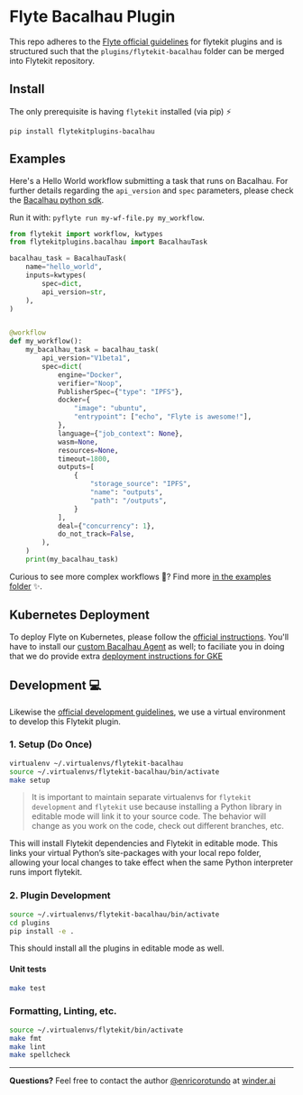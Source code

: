 # Flyte Bacalhau Plugin

This repo adheres to the [Flyte official guidelines](https://github.com/flyteorg/flytekit/tree/master/plugins#guidelines-) for flytekit plugins and is structured such that the `plugins/flytekit-bacalhau` folder can be merged into Flytekit repository.

## Install 

The only prerequisite is having `flytekit` installed (via pip) ⚡️

```
pip install flytekitplugins-bacalhau
```

## Examples

Here's a Hello World workflow submitting a task that runs on Bacalhau.
For further details regarding the `api_version` and `spec` parameters, please check the [Bacalhau python sdk](../../python/).

Run it with: `pyflyte run my-wf-file.py my_workflow`.

```python
from flytekit import workflow, kwtypes
from flytekitplugins.bacalhau import BacalhauTask

bacalhau_task = BacalhauTask(
    name="hello_world",
    inputs=kwtypes(
        spec=dict,
        api_version=str,
    ),
)


@workflow
def my_workflow():
    my_bacalhau_task = bacalhau_task(
        api_version="V1beta1",
        spec=dict(
            engine="Docker",
            verifier="Noop",
            PublisherSpec={"type": "IPFS"},
            docker={
                "image": "ubuntu",
                "entrypoint": ["echo", "Flyte is awesome!"],
            },
            language={"job_context": None},
            wasm=None,
            resources=None,
            timeout=1800,
            outputs=[
                {
                    "storage_source": "IPFS",
                    "name": "outputs",
                    "path": "/outputs",
                }
            ],
            deal={"concurrency": 1},
            do_not_track=False,
        ),
    )
    print(my_bacalhau_task)
```

Curious to see more complex workflows 🧐?
Find more [in the examples folder](./plugins/flytekit-bacalhau/examples/) ✨.


## Kubernetes Deployment

To deploy Flyte on Kubernetes, please follow the [official instructions](https://docs.flyte.org/en/latest/deployment/index.html).
You'll have to install our [custom Bacalhau Agent](https://docs.flyte.org/projects/cookbook/en/latest/auto_examples/extend_flyte/agent_service.html#update-flyteagent) as well; to faciliate you in doing that we do provide extra [deployment instructions for GKE](./DEPLOYMENT.md) 

## Development :computer:

Likewise the [official development guidelines](https://docs.flyte.org/projects/flytekit/en/latest/contributing.html#contribute-code), we use a virtual environment to develop this Flytekit plugin.

### 1. Setup (Do Once)

```bash
virtualenv ~/.virtualenvs/flytekit-bacalhau
source ~/.virtualenvs/flytekit-bacalhau/bin/activate
make setup
```

> It is important to maintain separate virtualenvs for `flytekit development` and `flytekit` use because installing a Python library in editable mode will link it to your source code. The behavior will change as you work on the code, check out different branches, etc.

This will install Flytekit dependencies and Flytekit in editable mode. This links your virtual Python’s site-packages with your local repo folder, allowing your local changes to take effect when the same Python interpreter runs import flytekit.


### 2. Plugin Development

```bash
source ~/.virtualenvs/flytekit-bacalhau/bin/activate
cd plugins
pip install -e .
```

This should install all the plugins in editable mode as well.

#### Unit tests

```bash
make test
```

### Formatting, Linting, etc.

```bash
source ~/.virtualenvs/flytekit/bin/activate
make fmt
make lint
make spellcheck
```

---

**Questions?** Feel free to contact the author [@enricorotundo](https://github.com/enricorotundo) at [winder.ai](winder.ai)